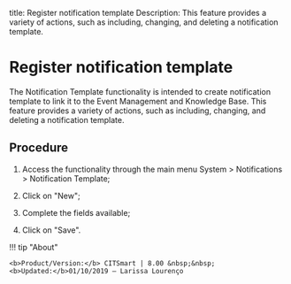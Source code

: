 title: Register notification template
Description: This feature provides a variety of actions, such as including, changing, and deleting a notification template.
#  Register notification template

The Notification Template functionality is intended to create notification template to link it to the Event Management and Knowledge Base.
This feature provides a variety of actions, such as including, changing, and deleting a notification template.

Procedure
-------------

1.  Access the functionality through the main menu System \> Notifications \>
    Notification Template;

2.  Click on "New";

3.  Complete the fields available;

4.  Click on "Save".

!!! tip "About"

    <b>Product/Version:</b> CITSmart | 8.00 &nbsp;&nbsp;
    <b>Updated:</b>01/10/2019 – Larissa Lourenço

